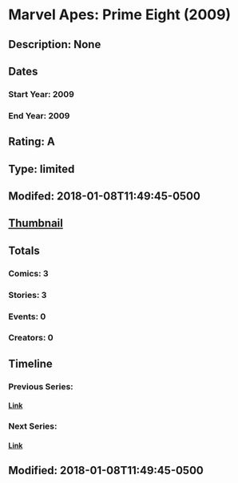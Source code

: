 # Marvel Apes: Prime Eight (2009)
## Description: None
## Dates
### Start Year: 2009
### End Year: 2009
## Rating: A
## Type: limited
## Modifed: 2018-01-08T11:49:45-0500
## [Thumbnail](http://i.annihil.us/u/prod/marvel/i/mg/e/c0/4bb3eca766ca0.jpg)
## Totals
### Comics: 3
### Stories: 3
### Events: 0
### Creators: 0
## Timeline
### Previous Series: 
#### [Link]()
### Next Series: 
#### [Link]()
## Modified: 2018-01-08T11:49:45-0500